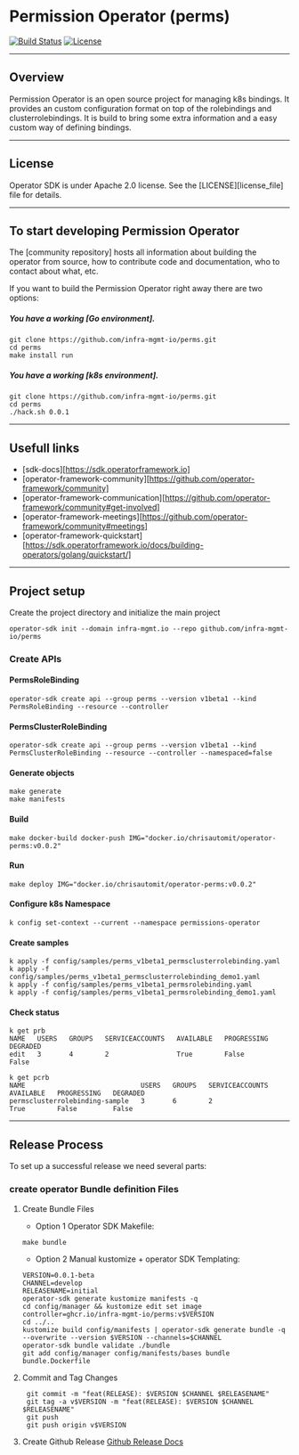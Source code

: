 # Permission Operator (perms)

[![Build Status](https://github.com/infra-mgmt-io/perms/actions/workflows/docker-build-and-publish.yml/badge.svg)](https://github.com/infra-mgmt-io/perms/actions/workflows/docker-build-and-publish.yml)
[![License](http://img.shields.io/:license-apache-blue.svg)](http://www.apache.org/licenses/LICENSE-2.0.html)

----

## Overview

Permission Operator is an open source project for managing k8s bindings. It provides an custom configuration format on top of the rolebindings and clusterrolebindings. It is build to bring some extra information and a easy custom way of defining bindings.

----

## License

Operator SDK is under Apache 2.0 license. See the [LICENSE][license_file] file for details.

----

## To start developing Permission Operator

The [community repository] hosts all information about
building the operator from source, how to contribute code
and documentation, who to contact about what, etc.

If you want to build the Permission Operator right away there are two options:

##### You have a working [Go environment].

```
git clone https://github.com/infra-mgmt-io/perms.git
cd perms
make install run
```

##### You have a working [k8s environment].

```
git clone https://github.com/infra-mgmt-io/perms.git
cd perms
./hack.sh 0.0.1
```

----

## Usefull links
- [sdk-docs][https://sdk.operatorframework.io]
- [operator-framework-community][https://github.com/operator-framework/community]
- [operator-framework-communication][https://github.com/operator-framework/community#get-involved]
- [operator-framework-meetings][https://github.com/operator-framework/community#meetings]
- [operator-framework-quickstart][https://sdk.operatorframework.io/docs/building-operators/golang/quickstart/]

----

## Project setup
Create the project directory and initialize the main project
````
operator-sdk init --domain infra-mgmt.io --repo github.com/infra-mgmt-io/perms
````

### Create APIs

#### PermsRoleBinding
````
operator-sdk create api --group perms --version v1beta1 --kind PermsRoleBinding --resource --controller
````

#### PermsClusterRoleBinding
````
operator-sdk create api --group perms --version v1beta1 --kind PermsClusterRoleBinding --resource --controller --namespaced=false
````

#### Generate objects
````
make generate
make manifests
````

#### Build
````
make docker-build docker-push IMG="docker.io/chrisautomit/operator-perms:v0.0.2"
````

#### Run
````
make deploy IMG="docker.io/chrisautomit/operator-perms:v0.0.2"
````

#### Configure k8s Namespace
````
k config set-context --current --namespace permissions-operator
````

#### Create samples
````
k apply -f config/samples/perms_v1beta1_permsclusterrolebinding.yaml
k apply -f config/samples/perms_v1beta1_permsclusterrolebinding_demo1.yaml
k apply -f config/samples/perms_v1beta1_permsrolebinding.yaml
k apply -f config/samples/perms_v1beta1_permsrolebinding_demo1.yaml
````

#### Check status
````
k get prb
NAME   USERS   GROUPS   SERVICEACCOUNTS   AVAILABLE   PROGRESSING   DEGRADED
edit   3       4        2                 True        False         False

k get pcrb
NAME                             USERS   GROUPS   SERVICEACCOUNTS   AVAILABLE   PROGRESSING   DEGRADED
permsclusterrolebinding-sample   3       6        2                 True        False         False
````
---

## Release Process
To set up a successful release we need several parts:

###  create operator Bundle definition Files
1. Create Bundle Files
   - Option 1 Operator SDK Makefile:
    ````
    make bundle
    `````
   - Option 2 Manual kustomize + operator SDK Templating:
    ````
    VERSION=0.0.1-beta
    CHANNEL=develop
    RELEASENAME=initial
    operator-sdk generate kustomize manifests -q
    cd config/manager && kustomize edit set image controller=ghcr.io/infra-mgmt-io/perms:v$VERSION
    cd ../..
    kustomize build config/manifests | operator-sdk generate bundle -q --overwrite --version $VERSION --channels=$CHANNEL
    operator-sdk bundle validate ./bundle
    git add config/manager config/manifests/bases bundle bundle.Dockerfile 
    ````

2. Commit and Tag Changes
   ````
    git commit -m "feat(RELEASE): $VERSION $CHANNEL $RELEASENAME"
    git tag -a v$VERSION -m "feat(RELEASE): $VERSION $CHANNEL $RELEASENAME"
    git push
    git push origin v$VERSION
   ````

3. Create Github Release
   [Github Release Docs](https://docs.github.com/en/repositories/releasing-projects-on-github/managing-releases-in-a-repository)


